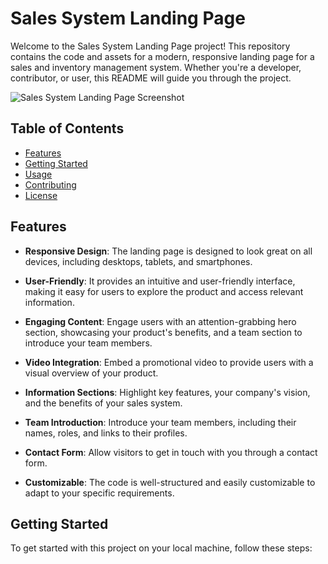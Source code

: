 # Sales System Landing Page

Welcome to the Sales System Landing Page project! This repository contains the code and assets for a modern, responsive landing page for a sales and inventory management system. Whether you're a developer, contributor, or user, this README will guide you through the project.

![Sales System Landing Page Screenshot](screenshot.png)

## Table of Contents

- [Features](#features)
- [Getting Started](#getting-started)
- [Usage](#usage)
- [Contributing](#contributing)
- [License](#license)

## Features

- **Responsive Design**: The landing page is designed to look great on all devices, including desktops, tablets, and smartphones.

- **User-Friendly**: It provides an intuitive and user-friendly interface, making it easy for users to explore the product and access relevant information.

- **Engaging Content**: Engage users with an attention-grabbing hero section, showcasing your product's benefits, and a team section to introduce your team members.

- **Video Integration**: Embed a promotional video to provide users with a visual overview of your product.

- **Information Sections**: Highlight key features, your company's vision, and the benefits of your sales system.

- **Team Introduction**: Introduce your team members, including their names, roles, and links to their profiles.

- **Contact Form**: Allow visitors to get in touch with you through a contact form.

- **Customizable**: The code is well-structured and easily customizable to adapt to your specific requirements.

## Getting Started

To get started with this project on your local machine, follow these steps:

